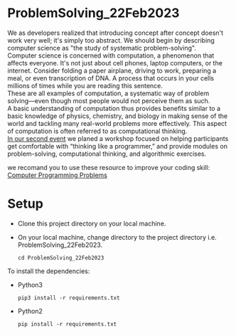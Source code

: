 # ProblemSolving_22Feb2023
We as developers realized that introducing concept after concept doesn't work very well; it's simply too abstract. We should begin by describing computer science as "the study of systematic problem-solving".\
Computer science is concerned with computation, a phenomenon that affects everyone. It's not just about cell phones, laptop computers, or the internet. Consider folding a paper airplane, driving to work, preparing a meal, or even transcription of DNA. A process that occurs in your cells millions of times while you are reading this sentence.\
These are all examples of computation, a systematic way of problem solving—even though most people would not perceive them as such.\
A basic understanding of computation thus provides benefits similar to a basic knowledge of physics, chemistry, and biology in making sense of the world and tackling many real-world problems more effectively. This aspect of computation is often referred to as computational thinking.\
[In our second event](https://stsquared.github.io/events/2023/02/20/second-event.html) we planed a workshop focused on helping participants get comfortable with “thinking like a programmer,” and provide modules on problem-solving, computational thinking, and algorithmic exercises.


we recomand you to use these resource to improve your coding skill:\
[Computer Programming Problems](https://mathschallenge.net/links/programming)

# Setup
- Clone this project directory on your local machine. 
- On your local machine, change directory to the project directory  i.e. ProblemSolving_22Feb2023.
    
    ```cd ProblemSolving_22Feb2023```

To install the dependencies: 
- Python3
    
	```pip3 install -r requirements.txt``` 
- Python2
    
	```pip install -r requirements.txt```

